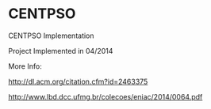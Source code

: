 # CENTPSO
CENTPSO Implementation

Project Implemented in 04/2014

More Info: 

http://dl.acm.org/citation.cfm?id=2463375

http://www.lbd.dcc.ufmg.br/colecoes/eniac/2014/0064.pdf

